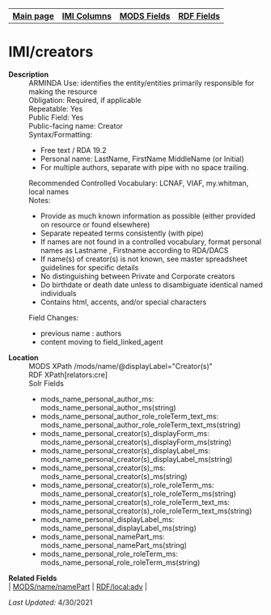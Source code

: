 <!DOCTYPE html>
<html>

<body>
<table style="width:100%">
  <tr>
    <th><a href="index.md">Main page</a></th>
	<th><a href="IMI.md">IMI Columns</a></th>
    <th><a href="MODS.md">MODS Fields</a></th>
    <th><a href="RDF.md">RDF Fields</a></th>
  </tr>
</table>

<h1>IMI/creators</h1>
<dl>
  <dt><b>Description</b></dt>
  <dd>ARMINDA Use: identifies the entity/entities primarily responsible for making the resource </dd>
  <dd>Obligation: Required, if applicable</dd>
  <dd>Repeatable: Yes</dd>
  <dd>Public Field: Yes</dd>
  <dd>Public-facing name: Creator</dd>
  <dd>Syntax/Formatting:
	<ul>
		<li>Free text / RDA 19.2</li>
		<li>Personal name: LastName, FirstName MiddleName (or Initial)</li>
		<li>For multiple authors, separate with pipe with no space trailing.</li>
	</ul>
  </dd>
  <dd>Recommended Controlled Vocabulary: LCNAF, VIAF, my.whitman, local names</dd>
  <dd>Notes: 
		<ul>
			<li>Provide as much known information as possible (either provided on resource or found elsewhere)</li>
			<li>Separate repeated terms consistently (with pipe)</li>
			<li>If names are not found in a controlled vocabulary, format personal names as Lastname , Firstname according to RDA/DACS</li>
			<li>If name(s) of creator(s) is not known, see master spreadsheet guidelines for specific details</li>
			<li>No distinguishing between Private and Corporate creators</li>
			<li>Do birthdate or death date unless to disambiguate identical named individuals</li>
			<li>Contains html, accents, and/or special characters</li>
		</ul>
	</dd>
  <dd>Field Changes: 
	<ul>
		<li>previous name : authors</li>
		<li>content moving to field_linked_agent</li>
	</ul>
  </dd>
</dl>
<dl>
    <dt><b>Location</b></dt>
		<dd> MODS XPath  /mods/name/@displayLabel="Creator(s)"</dd>
		<dd> RDF XPath[relators:cre]</dd>
		<dd> Solr Fields
			<ul>
				<li>mods_name_personal_author_ms: mods_name_personal_author_ms(string)</li>
				<li>mods_name_personal_author_role_roleTerm_text_ms: mods_name_personal_author_role_roleTerm_text_ms(string)</li>
				<li>mods_name_personal_creator(s)_displayForm_ms: mods_name_personal_creator(s)_displayForm_ms(string)</li>
				<li>mods_name_personal_creator(s)_displayLabel_ms: mods_name_personal_creator(s)_displayLabel_ms(string)</li>
				<li>mods_name_personal_creator(s)_ms: mods_name_personal_creator(s)_ms(string)</li>
				<li>mods_name_personal_creator(s)_role_roleTerm_ms: mods_name_personal_creator(s)_role_roleTerm_ms(string)</li>
				<li>mods_name_personal_creator(s)_role_roleTerm_text_ms: mods_name_personal_creator(s)_role_roleTerm_text_ms(string)</li>
				<li>mods_name_personal_displayLabel_ms: mods_name_personal_displayLabel_ms(string)</li>
				<li>mods_name_personal_namePart_ms: mods_name_personal_namePart_ms(string)</li>
				<li>mods_name_personal_role_roleTerm_ms: mods_name_personal_role_roleTerm_ms(string)</li>
			</ul>
	</dd>
</dl>
<dl>
	<dt><b>Related Fields</b></dt>
		| <a href="mods.name.md">MODS/name/namePart</a> | <a href="rdf.field_linked_agent.md">RDF/local:adv</a> |
</dl>
<p><i>Last Updated: </i>4/30/2021</p>
</body>
</html>